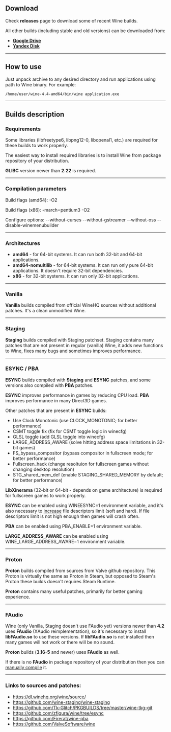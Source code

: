 ## Download

Check **releases** page to download some of recent Wine builds.

All other builds (including stable and old versions) can be downloaded from: 
* **[Google Drive](https://drive.google.com/drive/folders/1HkgqEEdAkCSYUCRFN64GGFTLF7H_Q5Xr)** 
* **[Yandex Disk](https://yadi.sk/d/IrofgqFSqHsPu/wine_builds)**

---

## How to use

Just unpack archive to any desired directory and run applications using path to Wine binary. For example:

    /home/user/wine-4.4-amd64/bin/wine application.exe
    
---

## Builds description

### Requirements

Some libraries (libfreetype6, libpng12-0, libopenal1, etc.) are required for these builds to work properly.

The easiest way to install required libraries is to install Wine from package repository of your distribution.

**GLIBC** version newer than **2.22** is required.

---

### Compilation parameters

Build flags (amd64): -O2

Build flags (x86): -march=pentium3 -O2

Configure options: --without-curses --without-gstreamer --without-oss --disable-winemenubuilder

---

### Architectures

* **amd64** - for 64-bit systems. It can run both 32-bit and 64-bit applications.
* **amd64-nomultilib** - for 64-bit systems. It can run only pure 64-bit
applications. It doesn't require 32-bit dependencies.
* **x86** - for 32-bit systems. It can run only 32-bit applications.

---

### Vanilla

**Vanilla** builds compiled from official WineHQ sources without additional
patches. It's a clean unmodified Wine.

---

### Staging

**Staging** builds compiled with Staging patchset. Staging contains many
patches that are not present in regular (vanilla) Wine, it adds new
functions to Wine, fixes many bugs and sometimes improves performance.

---

### ESYNC / PBA

**ESYNC** builds compiled with **Staging** and **ESYNC** patches, and some versions
also compiled with **PBA** patches.

**ESYNC** improves performance in games by reducing CPU load. **PBA** improves
performance in many Direct3D games.

Other patches that are present in **ESYNC** builds:

* Use Clock Monotonic		(use CLOCK_MONOTONIC; for better performance)
* CSMT toggle fix		(fix for CSMT toggle logic in winecfg)
* GLSL toggle			(add GLSL toggle into winecfg)
* LARGE_ADDRESS_AWARE		(solve hitting address space limitations in 32-bit games)
* FS_bypass_compositor		(bypass compositor in fullscreen mode; for better performance)
* Fullscreen_hack		(change resoltuion for fullscreen games without changing desktop resolution)
* STG_shared_mem_def 		(enable STAGING_SHARED_MEMORY by default; for better performance)

**LibXinerama** (32-bit or 64-bit - depends on game architecture) is required
for fullscreen games to work properly.

**ESYNC** can be enabled using WINEESYNC=1 environment variable, and it's also necessary to [increase](https://github.com/zfigura/wine/blob/esync/README.esync)
file descriptors limit (soft and hard). If file descriptors limit is not high enough then games will
crash often.

**PBA** can be enabled using PBA_ENABLE=1 environment variable.

**LARGE_ADDRESS_AWARE** can be enabled using WINE_LARGE_ADDRESS_AWARE=1
environment variable.

---

### Proton

**Proton** builds compiled from sources from Valve github repository. This Proton 
is virtually the same as Proton in Steam, but opposed to Steam's Proton these 
builds doesn't requires Steam Runtime.

**Proton** contains many useful patches, primarily for better gaming experience.

---

### FAudio

Wine (only Vanilla, Staging doesn't use FAudio yet) versions newer than **4.2** uses **FAudio** (XAudio reimplementation), so it's necessary to install **libFAudio.so** to use these versions. If **libFAudio.so** is not installed then many games will not work or there will be no sound.

**Proton** builds (**3.16-5** and newer) uses **FAudio** as well.

If there is no **FAudio** in package repository of your distribution then you can [manually compile](https://github.com/FNA-XNA/FAudio) it.

---

### Links to sources and patches:

* https://dl.winehq.org/wine/source/
* https://github.com/wine-staging/wine-staging
* https://github.com/Tk-Glitch/PKGBUILDS/tree/master/wine-tkg-git
* https://github.com/zfigura/wine/tree/esync
* https://github.com/Firerat/wine-pba
* https://github.com/ValveSoftware/wine
